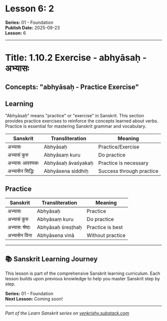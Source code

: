 # Lesson 6: 2

**Series:** 01 - Foundation  
**Publish Date:** 2025-09-23  
**Lesson:** 6

---

# Title: 1.10.2 Exercise - abhyāsaḥ - अभ्यासः
## Concepts: "abhyāsaḥ - Practice Exercise"

## Learning
"Abhyāsaḥ" means "practice" or "exercise" in Sanskrit. This section provides practice exercises to reinforce the concepts learned about verbs. Practice is essential for mastering Sanskrit grammar and vocabulary.

| Sanskrit           | Transliteration      | Meaning                          |
| ------------------ | -------------------- | -------------------------------- |
| अभ्यासः            | Abhyāsaḥ            | Practice/Exercise                |
| अभ्यासं कुरु       | Abhyāsaṃ kuru       | Do practice                      |
| अभ्यासः आवश्यकः    | Abhyāsaḥ āvaśyakaḥ  | Practice is necessary            |
| अभ्यासेन सिद्धिः   | Abhyāsena siddhiḥ   | Success through practice         |

## Practice
| Sanskrit           | Transliteration      | Meaning                          |
| ------------------ | -------------------- | -------------------------------- |
| अभ्यासः            | Abhyāsaḥ            | Practice                         |
| अभ्यासं कुरु       | Abhyāsaṃ kuru       | Do practice                      |
| अभ्यासः श्रेष्ठः    | Abhyāsaḥ śreṣṭhaḥ   | Practice is best                 |
| अभ्यासेन विना      | Abhyāsena vinā      | Without practice                 |

---

## 📚 Sanskrit Learning Journey

This lesson is part of the comprehensive Sanskrit learning curriculum. Each lesson builds upon previous knowledge to help you master Sanskrit step by step.

**Series:** 01 - Foundation  
**Next Lesson:** Coming soon!

---
*Part of the Learn Sanskrit series on [venkrishy.substack.com](https://venkrishy.substack.com/s/learn_sanskrit)*
